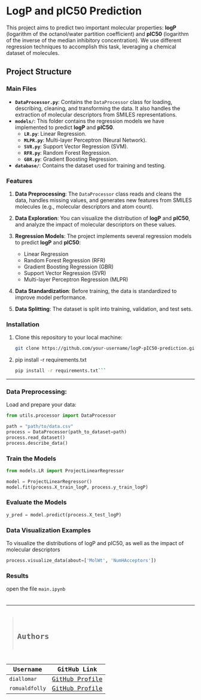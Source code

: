 # LogP and pIC50 Prediction

This project aims to predict two important molecular properties: **logP** (logarithm of the octanol/water partition coefficient) and **pIC50** (logarithm of the inverse of the median inhibitory concentration). We use different regression techniques to accomplish this task, leveraging a chemical dataset of molecules.

## Project Structure

### Main Files

- **`DataProcessor.py`**: Contains the `DataProcessor` class for loading, describing, cleaning, and transforming the data. It also handles the extraction of molecular descriptors from SMILES representations.
- **`models/`**: This folder contains the regression models we have implemented to predict **logP** and **pIC50**.
  - **`LR.py`**: Linear Regression.
  - **`MLPR.py`**: Multi-layer Perceptron (Neural Network).
  - **`SVR.py`**: Support Vector Regression (SVM).
  - **`RFR.py`**: Random Forest Regression.
  - **`GBR.py`**: Gradient Boosting Regression.
- **`database/`**: Contains the dataset used for training and testing.

### Features

1. **Data Preprocessing**: The `DataProcessor` class reads and cleans the data, handles missing values, and generates new features from SMILES molecules (e.g., molecular descriptors and atom count).
   
2. **Data Exploration**: You can visualize the distribution of **logP** and **pIC50**, and analyze the impact of molecular descriptors on these values.

3. **Regression Models**: The project implements several regression models to predict **logP** and **pIC50**:
   - Linear Regression
   - Random Forest Regression (RFR)
   - Gradient Boosting Regression (GBR)
   - Support Vector Regression (SVR)
   - Multi-layer Perceptron Regression (MLPR)

4. **Data Standardization**: Before training, the data is standardized to improve model performance.

5. **Data Splitting**: The dataset is split into training, validation, and test sets.

### Installation

1. Clone this repository to your local machine:
   ```bash
   git clone https://github.com/your-username/logP-pIC50-prediction.git
2. pip install -r requirements.txt
   ```bash
   pip install -r requirements.txt```

---
### Data Preprocessing:
Load and prepare your data:

```python
from utils.processor import DataProcessor

path = "path/to/data.csv"
process = DataProcessor(path_to_dataset=path)
process.read_dataset()
process.describe_data()
```

### Train the Models

```python
from models.LR import ProjectLinearRegressor

model = ProjectLinearRegressor()
model.fit(process.X_train_logP, process.y_train_logP)
```

### Evaluate the Models

```python
y_pred = model.predict(process.X_test_logP)
```
### Data Visualization Examples
To visualize the distributions of logP and pIC50, as well as the impact of molecular descriptors

```python
process.visualize_data(about=['MolWt', 'NumHAcceptors'])
```

### Results
open the file <code blue>main.ipynb<code>

---
> # Authors

| Username        | GitHub Link                             | 
|-----------------|-----------------------------------------|
| `diallomar`     | [GitHub Profile](https://github.com/diallomar) | 
| `romualdfolly`     | [GitHub Profile](https://github.com/romualdfolly) |
